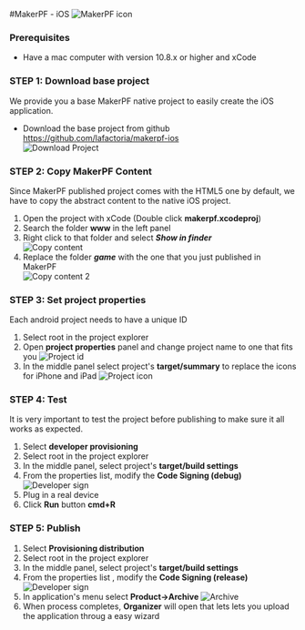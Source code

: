 #MakerPF - iOS
![MakerPF icon](https://dl.dropboxusercontent.com/u/18446966/MAKERPF_MANUAL_IMAGES/makerPFIcon.png)

### Prerequisites
- Have a mac computer with version 10.8.x or higher and xCode
 
### STEP 1: Download base project
We provide you a base MakerPF native project to easily create the iOS application.

- Download the base project from github <https://github.com/lafactoria/makerpf-ios>      
![Download Project](https://dl.dropboxusercontent.com/u/18446966/MAKERPF_MANUAL_IMAGES/makerPF-download.png)   


### STEP 2: Copy MakerPF Content
Since MakerPF published project comes with the HTML5 one by default, we have to copy the abstract content to the native iOS project.   

1. Open the project with xCode (Double click **makerpf.xcodeproj**)   
2. Search the folder **www** in the left panel     
3. Right click to that folder and select ***Show in finder***   
![Copy content](https://dl.dropboxusercontent.com/u/18446966/MAKERPF_MANUAL_IMAGES/ios/showfinder.png)   
4. Replace the folder ***game*** with the one that you just published in MakerPF   
![Copy content 2](https://dl.dropboxusercontent.com/u/18446966/MAKERPF_MANUAL_IMAGES/ios/game.png)   


### STEP 3: Set project properties
Each android project needs to have a unique ID   

1. Select root in the project explorer
2. Open **project properties** panel and change project name to one that fits you
![Project id](https://dl.dropboxusercontent.com/u/18446966/MAKERPF_MANUAL_IMAGES/ios/projectID.png)
3. In the middle panel select project's **target/summary** to replace the icons for iPhone and iPad
![Project icon](https://dl.dropboxusercontent.com/u/18446966/MAKERPF_MANUAL_IMAGES/ios/icons.png)

### STEP 4: Test
It is very important to test the project before publishing to make sure it all works as expected.

1. Select **developer provisioning**
2. Select root in the project explorer
3. In the middle panel, select project's **target/build settings**
4. From the properties list, modify the **Code Signing (debug)**
![Developer sign](https://dl.dropboxusercontent.com/u/18446966/MAKERPF_MANUAL_IMAGES/ios/codeSign.png)
5. Plug in a real device
6. Click **Run** button **cmd+R**


### STEP 5: Publish

1. Select **Provisioning distribution**
2. Select root in the project explorer
3. In the middle panel, select project's **target/build settings**  
4. From the properties list , modify the **Code Signing (release)**
![Developer sign](https://dl.dropboxusercontent.com/u/18446966/MAKERPF_MANUAL_IMAGES/ios/codeSign.png)
5. In application's menu select **Product->Archive**
![Archive](https://dl.dropboxusercontent.com/u/18446966/MAKERPF_MANUAL_IMAGES/ios/archive.png)
6. When process completes, **Organizer** will open that lets lets you upload the application throug a easy wizard